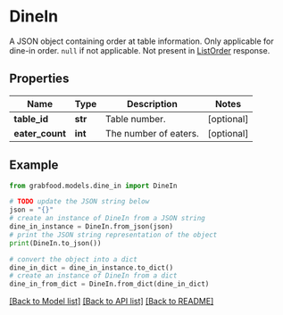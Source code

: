 # DineIn

A JSON object containing order at table information. Only applicable for dine-in order. `null` if not applicable. Not present in [ListOrder](#tag/list-order/operation/list-orders) response.

## Properties

Name | Type | Description | Notes
------------ | ------------- | ------------- | -------------
**table_id** | **str** | Table number. | [optional] 
**eater_count** | **int** | The number of eaters. | [optional] 

## Example

```python
from grabfood.models.dine_in import DineIn

# TODO update the JSON string below
json = "{}"
# create an instance of DineIn from a JSON string
dine_in_instance = DineIn.from_json(json)
# print the JSON string representation of the object
print(DineIn.to_json())

# convert the object into a dict
dine_in_dict = dine_in_instance.to_dict()
# create an instance of DineIn from a dict
dine_in_from_dict = DineIn.from_dict(dine_in_dict)
```
[[Back to Model list]](../README.md#documentation-for-models) [[Back to API list]](../README.md#documentation-for-api-endpoints) [[Back to README]](../README.md)


